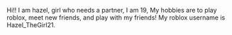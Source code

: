 Hi!! 
I am hazel, 
girl who needs a partner, 
I am 19, 
My hobbies are to play roblox, 
meet new friends, 
and play with my friends! My roblox username is Hazel_TheGirl21.
